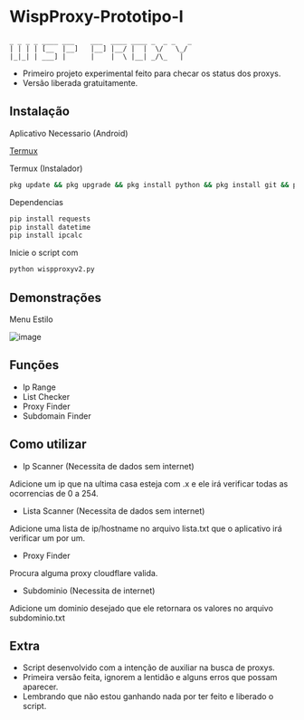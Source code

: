 # WispProxy-Prototipo-I

```
_ _ _ _ ____ ___    ___  ____ ____ _  _ _   _
| | | | [__  |__]   |__] |__/ |  |  \/   \_/    
|_|_| | ___] |      |    |  \ |__| _/\_   |
```

- Primeiro projeto experimental feito para checar os status dos proxys.
- Versão liberada gratuitamente.

## Instalação

Aplicativo Necessario (Android)

[Termux](https://play.google.com/store/apps/details?id=com.termux&hl=pt_BR&gl=US)

Termux (Instalador)

```bash
pkg update && pkg upgrade && pkg install python && pkg install git && pip install requests && pip install datetime && pip install ipcalc && cd $home && mkdir WispProxy && git clone https://github.com/WispSSH/WispProxy-Prototipo-II.git WispProxy && cd WispProxy && rm README.md && python wispproxyv2.py
```

Dependencias

```bash
pip install requests
pip install datetime
pip install ipcalc
```

Inicie o script com

```bash
python wispproxyv2.py
```

## Demonstrações

Menu Estilo

![image](https://user-images.githubusercontent.com/100727796/179432802-9a89d68c-55fb-4079-bc7e-341efbce228e.png)

## Funções

- Ip Range
- List Checker
- Proxy Finder
- Subdomain Finder

## Como utilizar

- Ip Scanner (Necessita de dados sem internet)

Adicione um ip que na ultima casa esteja com .x e ele irá verificar todas as ocorrencias de 0 a 254.

- Lista Scanner (Necessita de dados sem internet)

Adicione uma lista de ip/hostname no arquivo lista.txt que o aplicativo irá verificar um por um.

- Proxy Finder

Procura alguma proxy cloudflare valida.

- Subdominio (Necessita de internet)

Adicione um dominio desejado que ele retornara os valores no arquivo subdominio.txt

## Extra

- Script desenvolvido com a intenção de auxiliar na busca de proxys.
- Primeira versão feita, ignorem a lentidão e alguns erros que possam aparecer.
- Lembrando que não estou ganhando nada por ter feito e liberado o script.





